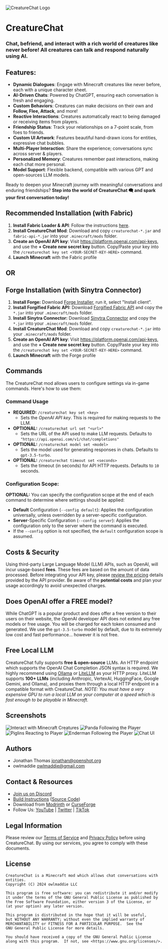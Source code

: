 ![CreatureChat Logo](src/main/resources/assets/creaturechat/icon.png "CreatureChat Logo")

# CreatureChat

### Chat, befriend, and interact with a rich world of creatures like never before! All creatures can talk and respond naturally using AI.

## Features:
- **Dynamic Dialogues**: Engage with Minecraft creatures like never before, each with a unique character sheet.
- **AI-Driven Chats**: Powered by ChatGPT, ensuring each conversation is fresh and engaging.
- **Custom Behaviors**: Creatures can make decisions on their own and **Follow, Flee, Attack**, and more!
- **Reactive Interactions**: Creatures automatically react to being damaged or receiving items from players.
- **Friendship Status**: Track your relationships on a 7-point scale, from foes to friends.
- **Custom UI Artwork**: Features beautiful hand-drawn icons for entities, expressive chat bubbles.
- **Multi-Player Interaction**: Share the experience; conversations sync across server & players.
- **Personalized Memory**: Creatures remember past interactions, making each chat more personal.
- **Model Support**: Flexible backend, compatible with various GPT and open-sources LLM models.

Ready to deepen your Minecraft journey with meaningful conversations and enduring friendships?
**Step into the world of CreatureChat 🗨 and spark your first conversation today!**

## Recommended Installation (with Fabric)
1. **Install Fabric Loader & API**: Follow the instructions [here](https://fabricmc.net/use/).
1. **Install CreatureChat Mod**: Download and copy `creaturechat-*.jar` and `fabric-api-*.jar` into your `.minecraft/mods` folder.
1. **Create an OpenAI API key**: Visit https://platform.openai.com/api-keys, and use the **+ Create new secret key** button.
   Copy/Paste your key into the `/creaturechat key set <YOUR-SECRET-KEY-HERE>` command.
1. **Launch Minecraft** with the Fabric profile

## OR

## Forge Installation (with Sinytra Connector)
1. **Install Forge:** Download [Forge Installer](https://files.minecraftforge.net/), run it, select "Install client".
1. **Install Forgified Fabric API:** Download [Forgified Fabric API](https://curseforge.com/minecraft/mc-mods/forgified-fabric-api) and copy the `*.jar` into your `.minecraft/mods` folder.
1. **Install Sinytra Connector:** Download [Sinytra Connector](https://www.curseforge.com/minecraft/mc-mods/sinytra-connector) and copy the `*.jar` into your `.minecraft/mods` folder.
1. **Install CreatureChat Mod**: Download and copy `creaturechat-*.jar` into your `.minecraft/mods` folder.
1. **Create an OpenAI API key**: Visit https://platform.openai.com/api-keys, and use the **+ Create new secret key** button.
   Copy/Paste your key into the `/creaturechat key set <YOUR-SECRET-KEY-HERE>` command.
1. **Launch Minecraft** with the Forge profile 

## Commands
The CreatureChat mod allows users to configure settings via in-game commands. Here's how to use them:

### Command Usage
- **REQUIRED:** `/creaturechat key set <key>`
  - Sets the *OpenAI API key*. This is required for making requests to the LLM.
- **OPTIONAL:** `/creaturechat url set "<url>"`
  - Sets the URL of the API used to make LLM requests. Defaults to `"https://api.openai.com/v1/chat/completions"`
- **OPTIONAL:** `/creaturechat model set <model>`
  - Sets the model used for generating responses in chats. Defaults to `gpt-3.5-turbo`.
- **OPTIONAL:** `/creaturechat timeout set <seconds>`
    - Sets the timeout (in seconds) for API HTTP requests. Defaults to `10` seconds.

### Configuration Scope:
**OPTIONAL:** You can specify the configuration scope at the end of each command to determine where settings should be applied:

- **Default** Configuration (`--config default`):
  Applies the configuration universally, unless overridden by a server-specific configuration.
- **Server**-Specific Configuration (`--config server`):
  Applies the configuration only to the server where the command is executed.
- If the `--config` option is not specified, the `default` configuration scope is assumed.

## Costs & Security
Using third-party Large Language Model (LLM) APIs, such as OpenAI, will incur usage-based **fees**.
These fees are based on the amount of data processed. Before integrating your API key, please
[review the pricing](https://openai.com/pricing#language-models) details provided by the API provider.
Be aware of the **potential costs** and plan your usage accordingly to avoid unexpected charges.

## Does OpenAI offer a **FREE** model?
While ChatGPT is a popular product and does offer a free version to their users on their website,
the OpenAI developer API does not extend any free models or free usage. You will be charged for each token
consumed and generated. We use the `gpt-3.5-turbo` model by default, due to its extremely low cost
and fast performance... however it is not free.

## Free Local LLM
CreatureChat fully supports **free & open-source** LLMs. An HTTP endpoint which supports the OpenAI Chat Completion
JSON syntax is required. We highly recommend using [Ollama](https://ollama.com/) or [LiteLLM](https://litellm.vercel.app/) as your HTTP proxy.
LiteLLM supports **100+ LLMs** (including Anthropic, VertexAI, HuggingFace, Google Gemini, and Ollama), and proxies them through a
local HTTP endpoint in a compatible format with CreatureChat. *NOTE: You must have a very expensive GPU to run a local
LLM on your computer at a speed which is fast enough to be playable in Minecraft.*

## Screenshots
![Interact with Minecraft Creatures](src/main/resources/assets/creaturechat/screenshots/salmon-follow.png)
![Panda Following the Player](src/main/resources/assets/creaturechat/screenshots/panda-follow.png)
![Piglins Reacting to Player](src/main/resources/assets/creaturechat/screenshots/piglin-reactions.png)
![Enderman Following the Player](src/main/resources/assets/creaturechat/screenshots/enderman-follow.png)
![Chat UI](src/main/resources/assets/creaturechat/screenshots/chat-ui.png)

## Authors

- Jonathan Thomas <jonathan@openshot.org>
- owlmaddie <owlmaddie@gmail.com>

## Contact & Resources

- [Join us on Discord](https://discord.gg/m9dvPFmN3e)
- [Build Instructions](INSTALL.md) ([Source Code](http://gitlab.openshot.org/minecraft/creature-chat))
- Download from [Modrinth](https://modrinth.com/project/creaturechat) or [CurseForge](https://www.curseforge.com/minecraft/mc-mods/creaturechat)
- Follow Us: [YouTube](https://www.youtube.com/@CreatureChat/featured) | 
[Twitter](https://twitter.com/TheCreatureChat) |
[TikTok](https://www.tiktok.com/@creaturechat)

## Legal Information

Please review our [Terms of Service](TERMS.md) and [Privacy Policy](PRIVACY.md) before using CreatureChat. By using our services, you agree to comply with these documents.

## License

    CreatureChat is a Minecraft mod which allows chat conversations with entities.
    Copyright (C) 2024 owlmaddie LLC

    This program is free software: you can redistribute it and/or modify
    it under the terms of the GNU General Public License as published by
    the Free Software Foundation, either version 3 of the License, or
    (at your option) any later version.

    This program is distributed in the hope that it will be useful,
    but WITHOUT ANY WARRANTY; without even the implied warranty of
    MERCHANTABILITY or FITNESS FOR A PARTICULAR PURPOSE.  See the
    GNU General Public License for more details.

    You should have received a copy of the GNU General Public License
    along with this program.  If not, see <https://www.gnu.org/licenses/>.
